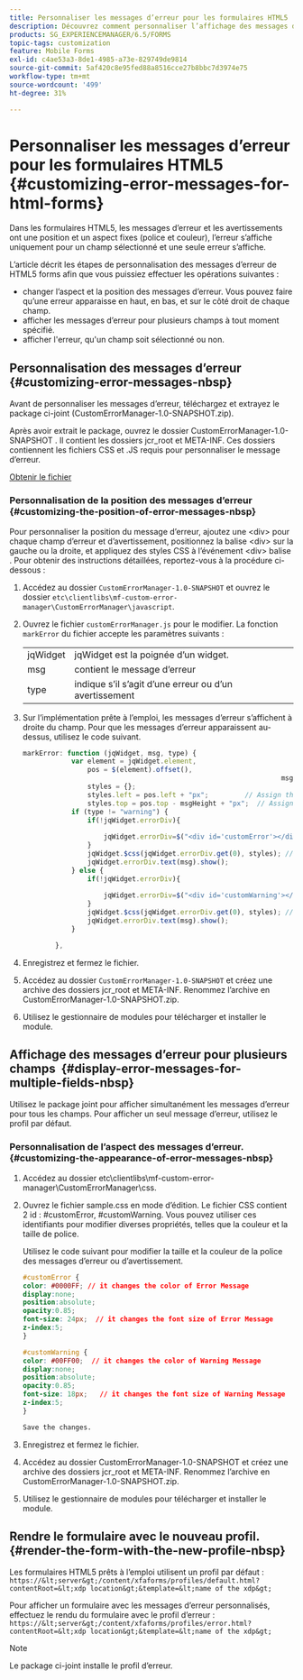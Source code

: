 ```yaml
---
title: Personnaliser les messages d’erreur pour les formulaires HTML5
description: Découvrez comment personnaliser l’affichage des messages d’erreur pour les formulaires HTML5, y compris comment modifier leur position et leur apparence.
products: SG_EXPERIENCEMANAGER/6.5/FORMS
topic-tags: customization
feature: Mobile Forms
exl-id: c4ae53a3-8de1-4985-a73e-829749de9814
source-git-commit: 5af420c8e95fed88a8516cce27b8bbc7d3974e75
workflow-type: tm+mt
source-wordcount: '499'
ht-degree: 31%

---
```


# Personnaliser les messages d’erreur pour les formulaires HTML5 {#customizing-error-messages-for-html-forms}

Dans les formulaires HTML5, les messages d’erreur et les avertissements ont une position et un aspect fixes (police et couleur), l’erreur s’affiche uniquement pour un champ sélectionné et une seule erreur s’affiche.

L’article décrit les étapes de personnalisation des messages d’erreur de HTML5 forms afin que vous puissiez effectuer les opérations suivantes :

* changer l’aspect et la position des messages d’erreur. Vous pouvez faire qu’une erreur apparaisse en haut, en bas, et sur le côté droit de chaque champ.
* afficher les messages d’erreur pour plusieurs champs à tout moment spécifié. 
* afficher l&#39;erreur, qu&#39;un champ soit sélectionné ou non.

## Personnalisation des messages d’erreur  {#customizing-error-messages-nbsp}

Avant de personnaliser les messages d’erreur, téléchargez et extrayez le package ci-joint (CustomErrorManager-1.0-SNAPSHOT.zip). 

Après avoir extrait le package, ouvrez le dossier CustomErrorManager-1.0-SNAPSHOT . Il contient les dossiers jcr_root et META-INF. Ces dossiers contiennent les fichiers CSS et .JS requis pour personnaliser le message d’erreur.

[Obtenir le fichier](assets/customerrormanager-1.0-snapshot.zip)

### Personnalisation de la position des messages d’erreur  {#customizing-the-position-of-error-messages-nbsp}

Pour personnaliser la position du message d’erreur, ajoutez une &lt;div> pour chaque champ d’erreur et d’avertissement, positionnez la balise &lt;div> sur la gauche ou la droite, et appliquez des styles CSS à l’événement &lt;div> balise . Pour obtenir des instructions détaillées, reportez-vous à la procédure ci-dessous :

1. Accédez au dossier `CustomErrorManager-1.0-SNAPSHOT` et ouvrez le dossier `etc\clientlibs\mf-custom-error-manager\CustomErrorManager\javascript`.
1. Ouvrez le fichier `customErrorManager.js` pour le modifier. La fonction `markError` du fichier accepte les paramètres suivants :

   |   |  |
   |---|---|
   | jqWidget | jqWidget est la poignée d’un widget. |
   | msg | contient le message d’erreur |
   | type | indique s’il s’agit d’une erreur ou d’un avertissement |

1. Sur l’implémentation prête à l’emploi, les messages d’erreur s’affichent à droite du champ. Pour que les messages d’erreur apparaissent au-dessus, utilisez le code suivant.

   ```javascript
   markError: function (jqWidget, msg, type) {
               var element = jqWidget.element,                                //Gives the div containing widget
                   pos = $(element).offset(),                          //Calculates the position of the div in the view port
                                                                   msgHeight = xfalib.view.util.TextMetrics.measureExtent(msg).height + 5;  //Calculating the height of the Error Message
                   styles = {};
                   styles.left = pos.left + "px";         // Assign the desired left position using pos.left. Here it is calculated for exact left of the field
                   styles.top = pos.top - msgHeight + "px";  // Assign the desired top position using pos.top. Here it is calculated for top of the field
               if (type != "warning") {
                   if(!jqWidget.errorDiv){
                                                                                   //Adding the warning div if it is not present already
                       jqWidget.errorDiv=$("<div id='customError'></div>").appendTo('body');
                   }
                   jqWidget.$css(jqWidget.errorDiv.get(0), styles); // Applying the styles to the warning div
                   jqWidget.errorDiv.text(msg).show();                     //Showing the warning message
               } else {
                   if(!jqWidget.errorDiv){
                                                                                   //Adding the error div if it is not present already
                       jqWidget.errorDiv=$("<div id='customWarning'></div>").appendTo('body');
                   }
                   jqWidget.$css(jqWidget.errorDiv.get(0), styles); // Applying the styles to the error div
                   jqWidget.errorDiv.text(msg).show();                     //Showing the warning message
               }
   
           },
   ```

1. Enregistrez et fermez le fichier.
1. Accédez au dossier `CustomErrorManager-1.0-SNAPSHOT` et créez une archive des dossiers jcr_root et META-INF. Renommez l’archive en CustomErrorManager-1.0-SNAPSHOT.zip.
1. Utilisez le gestionnaire de modules pour télécharger et installer le module.

## Affichage des messages d’erreur pour plusieurs champs  {#display-error-messages-for-multiple-fields-nbsp}

Utilisez le package joint pour afficher simultanément les messages d’erreur pour tous les champs. Pour afficher un seul message d’erreur, utilisez le profil par défaut.

### Personnalisation de l’aspect des messages d’erreur.  {#customizing-the-appearance-of-error-messages-nbsp}

1. Accédez au dossier etc\clientlibs\mf-custom-error-manager\CustomErrorManager\css.

1. Ouvrez le fichier sample.css en mode d’édition. Le fichier CSS contient 2 id : #customError, #customWarning. Vous pouvez utiliser ces identifiants pour modifier diverses propriétés, telles que la couleur et la taille de police.

   Utilisez le code suivant pour modifier la taille et la couleur de la police des messages d’erreur ou d’avertissement.

   ```css
   #customError {
   color: #0000FF; // it changes the color of Error Message
   display:none;
   position:absolute;
   opacity:0.85;
   font-size: 24px;  // it changes the font size of Error Message
   z-index:5;
   }
   
   #customWarning {
   color: #00FF00;  // it changes the color of Warning Message
   display:none;
   position:absolute;
   opacity:0.85;
   font-size: 18px;   // it changes the font size of Warning Message
   z-index:5;
   }
   
   Save the changes.
   ```

1. Enregistrez et fermez le fichier.
1. Accédez au dossier CustomErrorManager-1.0-SNAPSHOT et créez une archive des dossiers jcr_root et META-INF. Renommez l’archive en CustomErrorManager-1.0-SNAPSHOT.zip.
1. Utilisez le gestionnaire de modules pour télécharger et installer le module.

## Rendre le formulaire avec le nouveau profil.  {#render-the-form-with-the-new-profile-nbsp}

Les formulaires HTML5 prêts à l’emploi utilisent un profil par défaut : `https://&lt;server&gt;/content/xfaforms/profiles/default.html?contentRoot=&lt;xdp location&gt;&template=&lt;name of the xdp&gt;`

Pour afficher un formulaire avec les messages d’erreur personnalisés, effectuez le rendu du formulaire avec le profil d’erreur : `https://&lt;server&gt;/content/xfaforms/profiles/error.html?contentRoot=&lt;xdp location&gt;&template=&lt;name of the xdp&gt;`

>[!NOTE]
>
>Le package ci-joint installe le profil d’erreur.
